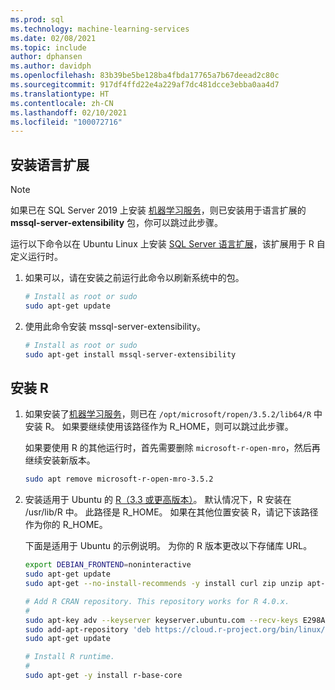 ```yaml
---
ms.prod: sql
ms.technology: machine-learning-services
ms.date: 02/08/2021
ms.topic: include
author: dphansen
ms.author: davidph
ms.openlocfilehash: 83b39be5be128ba4fbda17765a7b67deead2c80c
ms.sourcegitcommit: 917df4ffd22e4a229af7dc481dcce3ebba0aa4d7
ms.translationtype: HT
ms.contentlocale: zh-CN
ms.lasthandoff: 02/10/2021
ms.locfileid: "100072716"
---
```

## <a name="install-language-extensions"></a>安装语言扩展

> [!NOTE]
> 如果已在 SQL Server 2019 上安装 [机器学习服务](../../sql-server-machine-learning-services.md)，则已安装用于语言扩展的 **mssql-server-extensibility** 包，你可以跳过此步骤。

运行以下命令以在 Ubuntu Linux 上安装 [SQL Server 语言扩展](../../../language-extensions/language-extensions-overview.md)，该扩展用于 R 自定义运行时。

1. 如果可以，请在安装之前运行此命令以刷新系统中的包。

    ```bash
    # Install as root or sudo
    sudo apt-get update
    ```

1. 使用此命令安装 mssql-server-extensibility。

    ```bash
    # Install as root or sudo
    sudo apt-get install mssql-server-extensibility
    ```

## <a name="install-r"></a>安装 R

1. 如果安装了[机器学习服务](../../sql-server-machine-learning-services.md)，则已在 `/opt/microsoft/ropen/3.5.2/lib64/R` 中安装 R。 如果要继续使用该路径作为 R_HOME，则可以跳过此步骤。

    如果要使用 R 的其他运行时，首先需要删除 `microsoft-r-open-mro`，然后再继续安装新版本。

    ```bash
    sudo apt remove microsoft-r-open-mro-3.5.2
    ```

1. 安装适用于 Ubuntu 的 [R（3.3 或更高版本）](https://www.r-project.org/)。 默认情况下，R 安装在 /usr/lib/R 中。 此路径是 R_HOME。 如果在其他位置安装 R，请记下该路径作为你的 R_HOME。

    下面是适用于 Ubuntu 的示例说明。 为你的 R 版本更改以下存储库 URL。

    ```bash
    export DEBIAN_FRONTEND=noninteractive
    sudo apt-get update
    sudo apt-get --no-install-recommends -y install curl zip unzip apt-transport-https libstdc++6
    
    # Add R CRAN repository. This repository works for R 4.0.x.
    #
    sudo apt-key adv --keyserver keyserver.ubuntu.com --recv-keys E298A3A825C0D65DFD57CBB651716619E084DAB9
    sudo add-apt-repository 'deb https://cloud.r-project.org/bin/linux/ubuntu xenial-cran40/'
    sudo apt-get update
    
    # Install R runtime.
    #
    sudo apt-get -y install r-base-core
    ```
